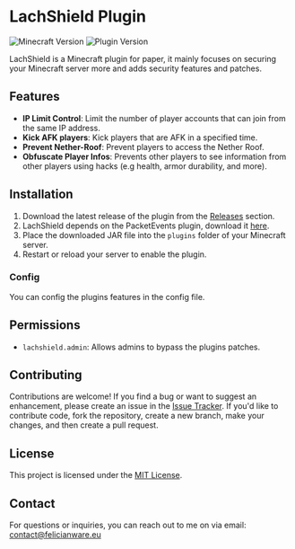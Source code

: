 # LachShield Plugin

![Minecraft Version](https://img.shields.io/badge/Minecraft-1.21.1-brightgreen.svg)
![Plugin Version](https://img.shields.io/badge/Plugin%20Version-1.4.2-blue.svg)

LachShield is a Minecraft plugin for paper, it mainly focuses on securing your Minecraft server more and adds security features and patches.

## Features

- **IP Limit Control**: Limit the number of player accounts that can join from the same IP address.
- **Kick AFK players**: Kick players that are AFK in a specified time.
- **Prevent Nether-Roof**: Prevent players to access the Nether Roof.
- **Obfuscate Player Infos**: Prevents other players to see information from other players using hacks (e.g health, armor durability, and more).

## Installation

1. Download the latest release of the plugin from the [Releases](https://github.com/LachCrafter/LachShield/releases) section.
2. LachShield depends on the PacketEvents plugin, download it [here](https://modrinth.com/plugin/packetevents/versions).
3. Place the downloaded JAR file into the `plugins` folder of your Minecraft server.
4. Restart or reload your server to enable the plugin.

### Config

You can config the plugins features in the config file.

## Permissions

- `lachshield.admin`: Allows admins to bypass the plugins patches.

## Contributing

Contributions are welcome! If you find a bug or want to suggest an enhancement, please create an issue in the [Issue Tracker](https://github.com/LachCrafter/LachShield/issues). If you'd like to contribute code, fork the repository, create a new branch, make your changes, and then create a pull request.

## License

This project is licensed under the [MIT License](https://github.com/LachCrafter/LachShield/blob/master/LICENSE).

## Contact

For questions or inquiries, you can reach out to me on via email: [contact@felicianware.eu](mailto:contact@felicianware.eu)
